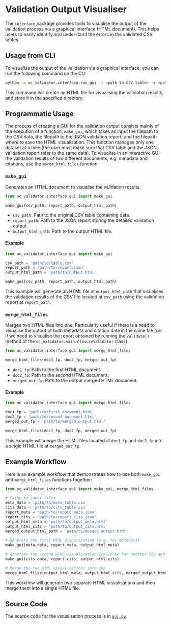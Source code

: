 # Validation Output Visualiser

The `interface` package provides tools to visualise the output of the validation process via a graphical interface (HTML document). This helps users to easily identify and understand the errors in the validated CSV tables.

## Usage from CLI

To visualise the output of the validation via a graphical interface, you can run the following command on the CLI:

```bash
python -m oc_validator.interface.run_gui -t <path to CSV table> -r <path to the JSON validation report> -o <path to the output HTML file>
```

This command will create an HTML file for visualising the validation results, and store it in the specified directory.

## Programmatic Usage

The process of creating a GUI for the validation output consists mainly of the execution of a function, `make_gui`,  which takes as input the filepath to the CSV data, the filepath to the JSON validation report, and the filepath where to save the HTML visualisation. This function manages only one dataset at a time (the user must make sure that CSV table and the JSON validation report refer to the same data). To visualise in an interactive GUI the validation results of two different documents, e.g. metadata and citations, use the `merge_html_files` function.


### `make_gui`

Generates an HTML document to visualise the validation results.

```python
from oc_validator.interface.gui import make_gui

make_gui(csv_path, report_path, output_html_path)
```

- `csv_path`: Path to the original CSV table containing data.
- `report_path`: Path to the JSON report storing the detailed validation output.
- `output_html_path`: Path to the output HTML file.

#### Example

```python
from oc_validator.interface.gui import make_gui

csv_path = 'path/to/table.csv'
report_path = 'path/to/report.json'
output_html_path = 'path/to/output.html'

make_gui(csv_path, report_path, output_html_path)
```

This example will generate an HTML file at `output_html_path` that visualises the validation results of the CSV file located at `csv_path` using the validation report at `report_path`.

### `merge_html_files`

Merges two HTML files into one. Particularly useful if there is a need to visualise the output of both metadata and citation data in the same file (i.e. if we need to visualise the report obtained by running the `validate()` method of the `oc_validator.main.ClosureValidator` class).

```python
from oc_validator.interface.gui import merge_html_files

merge_html_files(doc1_fp, doc2_fp, merged_out_fp)
```

- `doc1_fp`: Path to the first HTML document.
- `doc2_fp`: Path to the second HTML document.
- `merged_out_fp`: Path to the output merged HTML document.

#### Example

```python
from oc_validator.interface.gui import merge_html_files

doc1_fp = 'path/to/first_document.html'
doc2_fp = 'path/to/second_document.html'
merged_out_fp = 'path/to/merged_output.html'

merge_html_files(doc1_fp, doc2_fp, merged_out_fp)
```

This example will merge the HTML files located at `doc1_fp` and `doc2_fp` into a single HTML file at `merged_out_fp`. 

## Example Workflow

Here is an example workflow that demonstrates how to use both `make_gui` and `merge_html_files` functions together:

```python
from oc_validator.interface.gui import make_gui, merge_html_files

# Paths to input files
meta_data = 'path/to/meta_table.csv'
cits_data = 'path/to/cits_table.csv'
report_meta = 'path/to/report_meta.json'
report_cits = 'path/to/report_cits.json'
output_html_meta = 'path/to/output_meta.html'
output_html_cits = 'path/to/output_cits.html'
merged_output_html_path = 'path/to/merged_output.html'

# Generate the first HTML visualisation (e.g. for metadata)
make_gui(meta_data, report_meta, output_html_meta)

# Generate the second HTML visualisation (could be for another CSV and report)
make_gui(cits_data, report_cits, output_html_cits)

# Merge the two HTML visualisations into one
merge_html_files(output_html_meta, output_html_cits, merged_output_html_path)
```

This workflow will generate two separate HTML visualisations and then merge them into a single HTML file.

## Source Code

The source code for the visualisation process is in [`gui.py`](gui.py).
